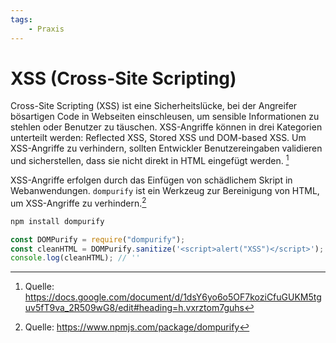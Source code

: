 ```yaml
---
tags:
    - Praxis
---
```


# XSS (Cross-Site Scripting)

Cross-Site Scripting (XSS) ist eine Sicherheitslücke, bei der Angreifer bösartigen Code in Webseiten einschleusen, um sensible Informationen zu stehlen oder Benutzer zu täuschen. XSS-Angriffe können in drei Kategorien unterteilt werden: Reflected XSS, Stored XSS und DOM-based XSS. Um XSS-Angriffe zu verhindern, sollten Entwickler Benutzereingaben validieren und sicherstellen, dass sie nicht direkt in HTML eingefügt werden. [^1]

XSS-Angriffe erfolgen durch das Einfügen von schädlichem Skript in Webanwendungen. `dompurify` ist ein Werkzeug zur Bereinigung von HTML, um XSS-Angriffe zu verhindern.[^2]

```js title="Installation von dompurify"
npm install dompurify
```

```js title="Verwendung von dompurify"
const DOMPurify = require("dompurify");
const cleanHTML = DOMPurify.sanitize('<script>alert("XSS")</script>');
console.log(cleanHTML); // ''
```

[^1]: Quelle: https://docs.google.com/document/d/1dsY6yo6o5OF7koziCfuGUKM5tguv5fT9va_2R509wG8/edit#heading=h.vxrztom7guhs
[^2]: Quelle: https://www.npmjs.com/package/dompurify
